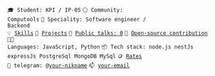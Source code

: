 <code>🎓 Student: KPI / IP-05</code>
<code>⚪ Community: Computools</code>
<code>👷 Speciality: Software engineer / Backend</code><br>
<code>💡 [Skills](SKILLS.md)</code>
<code>🧻 [Projects](PROJECTS.md)</code>
<code>📢 [Public talks: 0](TALKS.md)</code>
<code>👀 [Open-source contribution](CONTRIBUTION.md)</code><br>
<code>🧑‍💻 Languages: JavaScript, Python</code>
<code>📦 Tech stack: node.js nestJs expressJs PostgreSql MongoDB MySql</code>
<code>🪙 [Rates](RATES.md)</code><br>
<code>💬 telegram: [@your-nikname](https://t.me/MakoVik)</code>
<code>📫 [your-email](mailto:viktorkaktysikov@gmail.com)</code>
